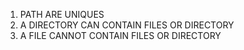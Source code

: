 1. PATH ARE UNIQUES
2. A DIRECTORY CAN CONTAIN FILES OR DIRECTORY
3. A FILE CANNOT CONTAIN FILES OR DIRECTORY
